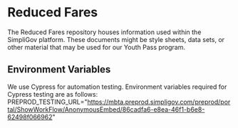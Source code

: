 # Reduced Fares

The Reduced Fares repository houses information used within the SimpliGov platform. These documents might be style sheets, data sets, or other material that may be used for our Youth Pass program.

## Environment Variables
We use Cypress for automation testing. Environment variables required for Cypress testing are as follows:
PREPROD_TESTING_URL="https://mbta.preprod.simpligov.com/preprod/portal/ShowWorkFlow/AnonymousEmbed/86cadfa6-e8ea-46f1-b6e8-62498f066962"
